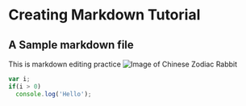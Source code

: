 # Creating Markdown Tutorial
## A Sample markdown file
This is markdown editing practice
![Image of Chinese Zodiac Rabbit](https://triangleonthecheap.com/wordpress/wp-content/uploads/2022/02/lunar-new-year-2023-rabbit-Depositphotos_547462328_S.jpg)

``` Javascript
var i;
if(i > 0)
  console.log('Hello');
```
